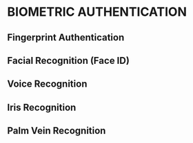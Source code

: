 # BIOMETRIC AUTHENTICATION

## Fingerprint Authentication

## Facial Recognition (Face ID)

## Voice Recognition

## Iris Recognition

## Palm Vein Recognition